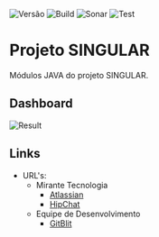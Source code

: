 ![Versão](https://img.shields.io/badge/version-0.3.0--SNAPSHOT-lightgrey.svg) ![Build](https://img.shields.io/badge/build-success-brightgreen.svg) ![Sonar](https://img.shields.io/badge/sonar-warn-yellow.svg) ![Test](https://img.shields.io/badge/test-89%-yellow.svg)

# Projeto SINGULAR

Módulos JAVA do projeto SINGULAR.

## Dashboard

![Result](https://chart.googleapis.com/chart?chs=400x250&chd=t:2,4,49,0&cht=p&chl=failure%20%282%29|error%20%284%29|success%20%2849%29|skipped%20%280%29&chco=FF0000|DEBDDE|DEF3BD|FFC6A5&chtt=Unit%20Tests)

## Links

* URL's:
    * Mirante Tecnologia
        * [Atlassian](https://mirante.atlassian.net/secure/RapidBoard.jspa?rapidView=86&projectKey=MIR)
        * [HipChat](https://miranteteam.hipchat.com)
    * Equipe de Desenvolvimento
        * [GitBlit](http://10.0.0.22/summary/MIRANTE%2Fsingular.git)
